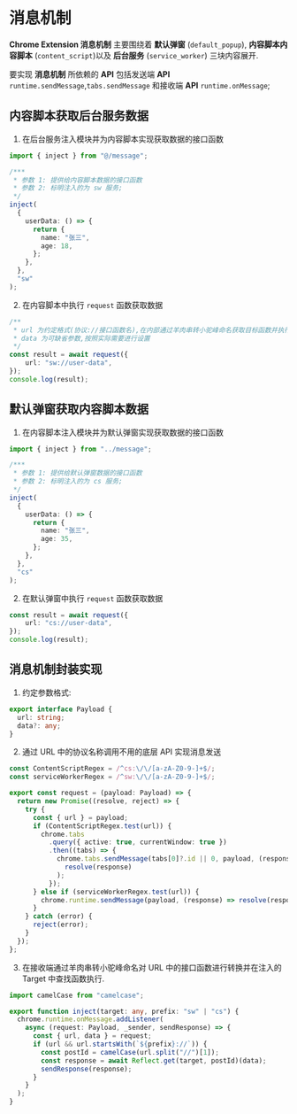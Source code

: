 # 消息机制

**Chrome Extension 消息机制** 主要围绕着 **默认弹窗** (`default_popup`), **内容脚本内容脚本** (`content_script`)以及 **后台服务** (`service_worker`) 三块内容展开.

要实现 **消息机制** 所依赖的 **API** 包括发送端 **API** `runtime.sendMessage`,`tabs.sendMessage` 和接收端 **API** `runtime.onMessage`;

## 内容脚本获取后台服务数据

1. 在后台服务注入模块并为内容脚本实现获取数据的接口函数

```Typescript
import { inject } from "@/message";

/***
 * 参数 1: 提供给内容脚本数据的接口函数
 * 参数 2: 标明注入的为 sw 服务;
 */
inject(
  {
    userData: () => {
      return {
        name: "张三",
        age: 18,
      };
    },
  },
  "sw"
);
```

2. 在内容脚本中执行 `request` 函数获取数据

```Typescript
/**
 * url 为约定格式(协议://接口函数名),在内部通过羊肉串转小驼峰命名获取目标函数并执行
 * data 为可缺省参数,按照实际需要进行设置
 */
const result = await request({
    url: "sw://user-data",
});
console.log(result);
```

## 默认弹窗获取内容脚本数据

1. 在内容脚本注入模块并为默认弹窗实现获取数据的接口函数

```Typescript
import { inject } from "../message";

/***
 * 参数 1: 提供给默认弹窗数据的接口函数
 * 参数 2: 标明注入的为 cs 服务;
 */
inject(
  {
    userData: () => {
      return {
        name: "张三",
        age: 35,
      };
    },
  },
  "cs"
);
```

2. 在默认弹窗中执行 `request` 函数获取数据

```Typescript
const result = await request({
    url: "cs://user-data",
});
console.log(result);
```

## 消息机制封装实现

1. 约定参数格式:

```Typescript
export interface Payload {
  url: string;
  data?: any;
}
```

2. 通过 URL 中的协议名称调用不用的底层 API 实现消息发送

```Typescript
const ContentScriptRegex = /^cs:\/\/[a-zA-Z0-9-]+$/;
const serviceWorkerRegex = /^sw:\/\/[a-zA-Z0-9-]+$/;

export const request = (payload: Payload) => {
  return new Promise((resolve, reject) => {
    try {
      const { url } = payload;
      if (ContentScriptRegex.test(url)) {
        chrome.tabs
          .query({ active: true, currentWindow: true })
          .then((tabs) => {
            chrome.tabs.sendMessage(tabs[0]?.id || 0, payload, (response) =>
              resolve(response)
            );
          });
      } else if (serviceWorkerRegex.test(url)) {
        chrome.runtime.sendMessage(payload, (response) => resolve(response));
      }
    } catch (error) {
      reject(error);
    }
  });
};
```

3. 在接收端通过羊肉串转小驼峰命名对 URL 中的接口函数进行转换并在注入的 Target 中查找函数执行.

```Typescript
import camelCase from "camelcase";

export function inject(target: any, prefix: "sw" | "cs") {
  chrome.runtime.onMessage.addListener(
    async (request: Payload, _sender, sendResponse) => {
      const { url, data } = request;
      if (url && url.startsWith(`${prefix}://`)) {
        const postId = camelCase(url.split("//")[1]);
        const response = await Reflect.get(target, postId)(data);
        sendResponse(response);
      }
    }
  );
}
```
